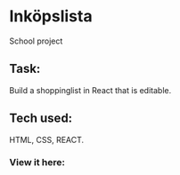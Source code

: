 # Inköpslista
School project

## Task: 
Build a shoppinglist in React that is editable.

## Tech used: 
HTML, CSS, REACT.

### View it here: 
